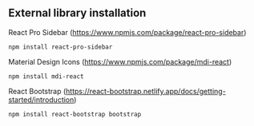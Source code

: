## External library installation

React Pro Sidebar (https://www.npmjs.com/package/react-pro-sidebar)
```
npm install react-pro-sidebar
```

Material Design Icons (https://www.npmjs.com/package/mdi-react)
```
npm install mdi-react
```

React Bootstrap (https://react-bootstrap.netlify.app/docs/getting-started/introduction)
```
npm install react-bootstrap bootstrap
```